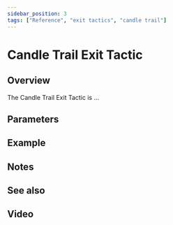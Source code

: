 ```yaml
---
sidebar_position: 3
tags: ["Reference", "exit tactics", "candle trail"]
---
```

# Candle Trail Exit Tactic

## Overview

The Candle Trail Exit Tactic is ...

## Parameters

## Example

## Notes

## See also

## Video




